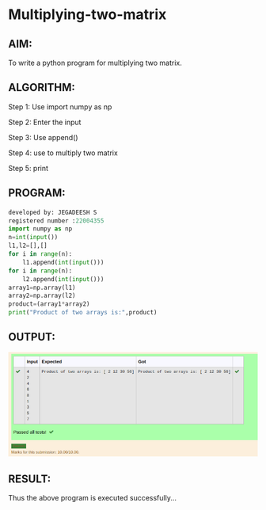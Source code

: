 # Multiplying-two-matrix

## AIM:
To write a python program for multiplying two matrix.


## ALGORITHM:

Step 1:
Use import numpy as np

Step 2:
Enter the input

Step 3:
Use append()

Step 4:
use to multiply two matrix

Step 5:
print

## PROGRAM: 
```python 
developed by: JEGADEESH S
registered number :22004355
import numpy as np
n=int(input())
l1,l2=[],[]
for i in range(n):
    l1.append(int(input()))
for i in range(n):
    l2.append(int(input()))
array1=np.array(l1)
array2=np.array(l2)
product=(array1*array2)
print("Product of two arrays is:",product)
```
## OUTPUT:
![OUTPUT](gh.png)

## RESULT:

Thus the above program is executed successfully...

